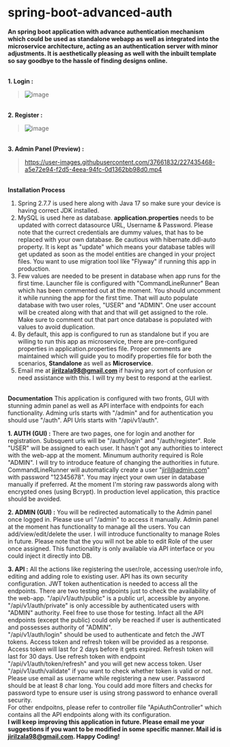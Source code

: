 # spring-boot-advanced-auth
**An spring boot application with advance authentication mechanism which could be used as standalone webapp as well as integrated into the microservice architecture, acting as an authentication server with minor adjustments. It is aesthetically pleasing as well with the inbuilt template so say goodbye to the hassle of finding designs online.**

\
**1. Login :**
>![image](https://user-images.githubusercontent.com/37661832/227501026-186c59d6-1cd9-4a45-afc6-7d18d028d63b.png)

\
**2. Register :**
>![image](https://user-images.githubusercontent.com/37661832/227500924-a57ff70d-8a7b-4efa-8f4b-4d044b49d973.png)

\
**3. Admin Panel (Preview) :**
>https://user-images.githubusercontent.com/37661832/227435468-a5e72e94-f2d5-4eea-94fc-0d1362bb98d0.mp4

\
**Installation Process**
1. Spring 2.7.7 is used here along with Java 17 so make sure your device is having correct JDK installed. 
2. MySQL is used here as database. **application.properties** needs to be updated with correct datasource URL, Username & Password. Please note that the currect credentials are dummy values, that has to be replaced with your own database. Be cautious with hibernate.ddl-auto property. It is kept as "update" which means your database tables will get updated as soon as the model entities are changed in your project files. You want to use migration tool like "Flyway" if running this app in production.
3. Few values are needed to be present in database when app runs for the first time. Launcher file is configured with "CommandLineRunner" Bean which has been commented out at the moment. You should uncomment it while running the app for the first time. That will auto populate database with two user roles, "USER" and "ADMIN". One user account will be created along with that and that will get assigned to the role. Make sure to comment out that part once database is populated with values to avoid duplication.
4. By default, this app is configured to run as standalone but if you are willing to run this app as microservice, there are pre-configured properties in application.properties file. Proper comments are maintained which will guide you to modify properties file for both the scenarios, **Standalone** as well as **Microservice**.
5. Email me at **jirilzala98@gmail.com** if having any sort of confusion or need assistance with this. I will try my best to respond at the earliest.

\
**Documentation**
This application is configured with two fronts, GUI with stunning admin panel as well as API interface with endpoints for each functionality. Adming urls starts with "/admin" and for authentication you should use "/auth". API Urls starts with "/api/v1/auth".

**1. AUTH (GUI) :**
There are two pages, one for login and another for registration. Subsquent urls will be "/auth/login" and "/auth/register". Role "USER" will be assigned to each user. It hasn't got any authorities to interect with the web-app at the moment. Minumum authority required is Role "ADMIN". I will try to introduce feature of changing the authorities in future. CommandLineRunner will automatically create a user "jiril@admin.com" with password "12345678". You may inject your own user in database manually if preferred. At the moment I'm storing raw passwords along with encrypted ones (using Bcrypt). In production level application, this practice should be avoided.

**2. ADMIN (GUI) :**
You will be redirected automatically to the Admin panel once logged in. Please use url "/admin" to access it manually. Admin panel at the moment has functionality to manage all the users. You can add/view/edit/delete the user. I will introduce functionality to manage Roles in future. Please note that the you will not be able to edit Role of the user once assigned. This functionality is only available via API interface or you could inject it directly into DB.

**3. API :**
All the actions like registering the user/role, accessing user/role info, editing and adding role to existing user. API has its own security configuration. JWT token authentication is needed to access all the endpoints. There are two testing endpoints just to check the availability of the web-app. "/api/v1/auth/public" is a public url, accessible by anyone. "/api/v1/auth/private" is only accessible by authenticated users with "ADMIN" authority. Feel free to use those for testing. Infact all the API endpoints (except the public) could only be reached if user is authenticated and possesses authority of "ADMIN".
\
"/api/v1/auth/login" should be used to authenticate and fetch the JWT tokens. Access token and refresh token will be provided as a response. Access token will last for 2 days before it gets expired. Refresh token will last for 30 days. Use refresh token with endpoint "/api/v1/auth/token/refresh" and you will get new access token. User "/api/v1/auth/validate" if you want to check whether token is valid or not.
\
Please use email as username while registering a new user. Password should be at least 8 char long. You could add more filters and checks for password type to ensure user is using strong password to enhance overall security.
\
For other endpoitns, please refer to controller file "ApiAuthController" which contains all the API endpoints along with its configuration.
\
**I will keep improving this application in future. Please email me your suggestions if you want to be modified in some specific manner. Mail id is jirilzala98@gmail.com. Happy Coding!**
